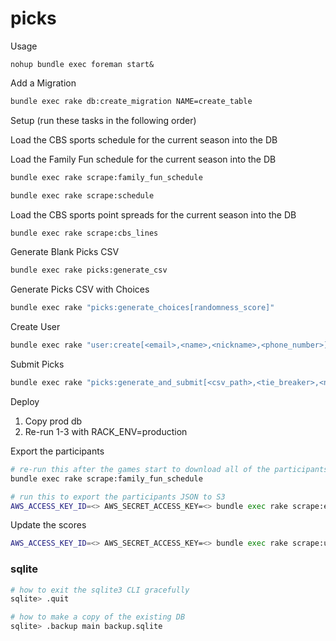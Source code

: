 picks
=====

Usage

```
nohup bundle exec foreman start&
```

Add a Migration

``` bash
bundle exec rake db:create_migration NAME=create_table
```

Setup (run these tasks in the following order)

Load the CBS sports schedule for the current season into the DB

Load the Family Fun schedule for the current season into the DB

``` bash
bundle exec rake scrape:family_fun_schedule
```

``` bash
bundle exec rake scrape:schedule
```

Load the CBS sports point spreads for the current season into the DB

``` bash
bundle exec rake scrape:cbs_lines
```

Generate Blank Picks CSV

```bash
bundle exec rake picks:generate_csv
```

Generate Picks CSV with Choices

```bash
bundle exec rake "picks:generate_choices[randomness_score]"
```

Create User

```bash
bundle exec rake "user:create[<email>,<name>,<nickname>,<phone_number>]"
```

Submit Picks

```bash
bundle exec rake "picks:generate_and_submit[<csv_path>,<tie_breaker>,<nickname>,<password>]"
```

Deploy

1. Copy prod db
2. Re-run 1-3 with RACK_ENV=production

Export the participants

``` bash
# re-run this after the games start to download all of the participants into the DB
bundle exec rake scrape:family_fun_schedule

# run this to export the participants JSON to S3
AWS_ACCESS_KEY_ID=<> AWS_SECRET_ACCESS_KEY=<> bundle exec rake scrape:export_participants
```

Update the scores

``` bash
AWS_ACCESS_KEY_ID=<> AWS_SECRET_ACCESS_KEY=<> bundle exec rake scrape:update_scores
```

### sqlite

``` bash
# how to exit the sqlite3 CLI gracefully
sqlite> .quit

# how to make a copy of the existing DB
sqlite> .backup main backup.sqlite
```